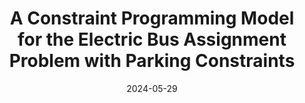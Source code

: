 ---
title: "A Constraint Programming Model for the Electric Bus Assignment Problem with Parking Constraints"
authors: 'M. Azéma, G. Desaulniers, J.E. Mendoza, G.Pesant'
collection: publications
category: published
permalink: /publication/2024-EBAP-PC-CP
excerpt: 'A Constraint Programming Model for the Electric Bus Assignment Problem with Parking Constraints.'
date: 2024-05-29
venue: 'CPAIOR 2024'
slidesurl: 'http://mathisazema.github.io/files/2024-CPAIOR.pdf'
paperurl: 'https://doi.org/10.1007/978-3-031-60597-0_2'
citation: 'Azéma, M., Desaulniers, G., Mendoza, J.E., Pesant, G. (2024). A Constraint Programming Model for the Electric Bus Assignment Problem with Parking Constraints. In: Dilkina, B. (eds) Integration of Constraint Programming, Artificial Intelligence, and Operations Research. CPAIOR 2024. Lecture Notes in Computer Science, vol 14742. Springer, Cham.'
---